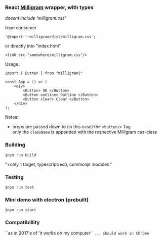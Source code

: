 ### React [Milligram](http://milligram.io/) wrapper, with types

*doesnt include 'milligram.css'*

from consumer

    '@import '~milligram/dist/milligram.css';
or directly into "index.html"

    <link src-"somewhere/milligram.css"/>


Usage: 

    import { Button } from "milligrami"
    
    const App = () => (
        <div>
            <Button> OK </Button>
            <Button outline> Outline </Button>
            <Button clear> Clear </Button>
        </div>
    );


Notes:
- props are passed down to (in this case) the <code><button\/\></code> Tag   
only the <code>className</code> is appended with the respective Milligram css-class
    

### Building   

    $npm run build

"+only 1 target, typescript/es6, commonjs modules."


### Testing

    $npm run test


### Mini demo with electron (prebuilt)

    $npm run start 

### Compatibillity 
``as in 2017's of 'it works on my computer'` ... should work in Chrome`